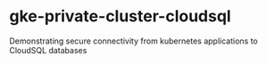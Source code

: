 # gke-private-cluster-cloudsql
Demonstrating secure connectivity from kubernetes applications to CloudSQL databases
